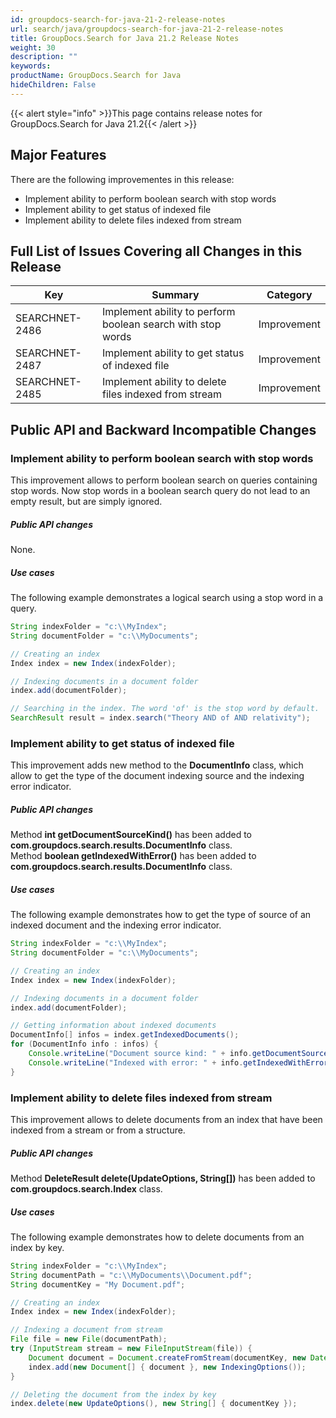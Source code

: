 ```yaml
---
id: groupdocs-search-for-java-21-2-release-notes
url: search/java/groupdocs-search-for-java-21-2-release-notes
title: GroupDocs.Search for Java 21.2 Release Notes
weight: 30
description: ""
keywords: 
productName: GroupDocs.Search for Java
hideChildren: False
---
```

{{< alert style="info" >}}This page contains release notes for GroupDocs.Search for Java 21.2{{< /alert >}}

## Major Features

There are the following improvementes in this release:

  - Implement ability to perform boolean search with stop words
  - Implement ability to get status of indexed file
  - Implement ability to delete files indexed from stream

## Full List of Issues Covering all Changes in this Release

| Key | Summary | Category |
| --- | --- | --- |
| SEARCHNET-2486 | Implement ability to perform boolean search with stop words | Improvement |
| SEARCHNET-2487 | Implement ability to get status of indexed file | Improvement |
| SEARCHNET-2485 | Implement ability to delete files indexed from stream | Improvement |

## Public API and Backward Incompatible Changes

### Implement ability to perform boolean search with stop words

This improvement allows to perform boolean search on queries containing stop words. Now stop words in a boolean search query do not lead to an empty result, but are simply ignored.

##### Public API changes

None.

##### Use cases

The following example demonstrates a logical search using a stop word in a query.

```java
String indexFolder = "c:\\MyIndex";
String documentFolder = "c:\\MyDocuments";

// Creating an index
Index index = new Index(indexFolder);

// Indexing documents in a document folder
index.add(documentFolder);

// Searching in the index. The word 'of' is the stop word by default.
SearchResult result = index.search("Theory AND of AND relativity");
```

### Implement ability to get status of indexed file

This improvement adds new method to the **DocumentInfo** class, which allow to get the type of the document indexing source and the indexing error indicator.

##### Public API changes

Method **int getDocumentSourceKind()** has been added to **com.groupdocs.search.results.DocumentInfo** class.  
Method **boolean getIndexedWithError()** has been added to **com.groupdocs.search.results.DocumentInfo** class.

##### Use cases

The following example demonstrates how to get the type of source of an indexed document and the indexing error indicator.

```java
String indexFolder = "c:\\MyIndex";
String documentFolder = "c:\\MyDocuments";

// Creating an index
Index index = new Index(indexFolder);

// Indexing documents in a document folder
index.add(documentFolder);

// Getting information about indexed documents
DocumentInfo[] infos = index.getIndexedDocuments();
for (DocumentInfo info : infos) {
    Console.writeLine("Document source kind: " + info.getDocumentSourceKind());
    Console.writeLine("Indexed with error: " + info.getIndexedWithError());
}
```

### Implement ability to delete files indexed from stream

This improvement allows to delete documents from an index that have been indexed from a stream or from a structure.

##### Public API changes

Method **DeleteResult delete(UpdateOptions, String[])** has been added to **com.groupdocs.search.Index** class.

##### Use cases

The following example demonstrates how to delete documents from an index by key.

```java
String indexFolder = "c:\\MyIndex";
String documentPath = "c:\\MyDocuments\\Document.pdf";
String documentKey = "My Document.pdf";

// Creating an index
Index index = new Index(indexFolder);

// Indexing a document from stream
File file = new File(documentPath);
try (InputStream stream = new FileInputStream(file)) {
    Document document = Document.createFromStream(documentKey, new Date(System.currentTimeMillis()), ".pdf", stream);
    index.add(new Document[] { document }, new IndexingOptions());
}

// Deleting the document from the index by key
index.delete(new UpdateOptions(), new String[] { documentKey });
```
